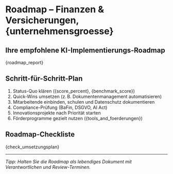 # Roadmap – Finanzen & Versicherungen, {unternehmensgroesse}

## Ihre empfohlene KI-Implementierungs-Roadmap

{roadmap_report}

## Schritt-für-Schritt-Plan

1. Status-Quo klären ({score_percent}, {benchmark_score})
2. Quick-Wins umsetzen (z. B. Dokumentenmanagement automatisieren)
3. Mitarbeitende einbinden, schulen und Datenschutz dokumentieren
4. Compliance-Prüfung (BaFin, DSGVO, AI Act)
5. Innovationsprojekte nach Priorität starten
6. Förderprogramme gezielt nutzen ({tools_and_foerderungen})

## Roadmap-Checkliste

{check_umsetzungsplan}

---

_Tipp: Halten Sie die Roadmap als lebendiges Dokument mit Verantwortlichen und Review-Terminen._
